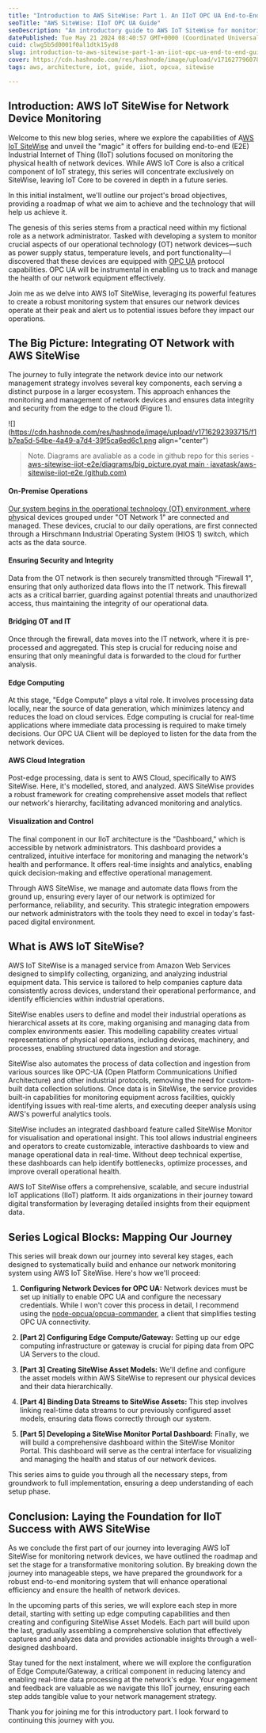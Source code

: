 ```yaml
---
title: "Introduction to AWS SiteWise: Part 1. An IIoT OPC UA End-to-End Guide"
seoTitle: "AWS SiteWise: IIoT OPC UA Guide"
seoDescription: "An introductory guide to AWS IoT SiteWise for monitoring network devices using OPC UA in IIoT solutions"
datePublished: Tue May 21 2024 08:40:57 GMT+0000 (Coordinated Universal Time)
cuid: clwg5b5d0001f0al1dtk15yd8
slug: introduction-to-aws-sitewise-part-1-an-iiot-opc-ua-end-to-end-guide
cover: https://cdn.hashnode.com/res/hashnode/image/upload/v1716277960787/462ea5df-bbfc-4269-a678-adf87794eb15.webp
tags: aws, architecture, iot, guide, iiot, opcua, sitewise

---
```


## **Introduction: AWS IoT SiteWise for Network Device Monitoring**

Welcome to this new blog series, where we explore the capabilities of A[WS IoT SiteWise](https://aws.amazon.com/de/iot-sitewise/) and unveil the "magic" it offers for building end-to-end (E2E) Industrial Internet of Thing (IIoT) solutions focused on monitoring the physical health of network devices. While AWS IoT Core is also a critical component of IoT strategy, this series will concentrate exclusively on SiteWise, leaving IoT Core to be covered in depth in a future series.

In this initial instalment, we'll outline our project's broad objectives, providing a roadmap of what we aim to achieve and the technology that will help us achieve it.

The genesis of this series stems from a practical need within my fictional role as a network administrator. Tasked with developing a system to monitor crucial aspects of our operational technology (OT) network devices—such as power supply status, temperature levels, and port functionality—I discovered that these devices are equipped with [OPC UA](https://en.wikipedia.org/wiki/OPC_Unified_Architecture) protocol capabilities. OPC UA will be instrumental in enabling us to track and manage the health of our network equipment effectively.

Join me as we delve into AWS IoT SiteWise, leveraging its powerful features to create a robust monitoring system that ensures our network devices operate at their peak and alert us to potential issues before they impact our operations.

## **The Big Picture: Integrating OT Network with AWS SiteWise**

The journey to fully integrate the network device into our network management strategy involves several key components, each serving a distinct purpose in a larger ecosystem. This approach enhances the monitoring and management of network devices and ensures data integrity and security from the edge to the cloud (Figure 1).

![](https://cdn.hashnode.com/res/hashnode/image/upload/v1716292393715/f1b7ea5d-54be-4a49-a7d4-39f5ca6ed6c1.png align="center")

> Note. Diagrams are avaliable as a code in github repo for this series - [aws-sitewise-iiot-e2e/diagrams/big\_](https://github.com/javatask/aws-sitewise-iiot-e2e/blob/main/diagrams/big_picture.py)[picture.py](http://picture.py)[at main · javatask/aws-sitewise-iiot-e2e (](https://github.com/javatask/aws-sitewise-iiot-e2e/blob/main/diagrams/big_picture.py)[github.com](http://github.com)[)](https://github.com/javatask/aws-sitewise-iiot-e2e/blob/main/diagrams/big_picture.py)

#### **On-Premise Operations**

[Our system begins in the operational technology (OT) environment, where ph](https://github.com/javatask/aws-sitewise-iiot-e2e/blob/main/diagrams/big_picture.py)ysical devices grouped under "OT Network 1" are connected and managed. These devices, crucial to our daily operations, are first connected through a Hirschmann Industrial Operating System (HIOS 1) switch, which acts as the data source.

#### **Ensuring Security and Integrity**

Data from the OT network is then securely transmitted through "Firewall 1", ensuring that only authorized data flows into the IT network. This firewall acts as a critical barrier, guarding against potential threats and unauthorized access, thus maintaining the integrity of our operational data.

#### **Bridging OT and IT**

Once through the firewall, data moves into the IT network, where it is pre-processed and aggregated. This step is crucial for reducing noise and ensuring that only meaningful data is forwarded to the cloud for further analysis.

#### **Edge Computing**

At this stage, "Edge Compute" plays a vital role. It involves processing data locally, near the source of data generation, which minimizes latency and reduces the load on cloud services. Edge computing is crucial for real-time applications where immediate data processing is required to make timely decisions. Our OPC UA Client will be deployed to listen for the data from the network devices.

#### **AWS Cloud Integration**

Post-edge processing, data is sent to AWS Cloud, specifically to AWS SiteWise. Here, it's modelled, stored, and analyzed. AWS SiteWise provides a robust framework for creating comprehensive asset models that reflect our network's hierarchy, facilitating advanced monitoring and analytics.

#### **Visualization and Control**

The final component in our IIoT architecture is the "Dashboard," which is accessible by network administrators. This dashboard provides a centralized, intuitive interface for monitoring and managing the network's health and performance. It offers real-time insights and analytics, enabling quick decision-making and effective operational management.

Through AWS SiteWise, we manage and automate data flows from the ground up, ensuring every layer of our network is optimized for performance, reliability, and security. This strategic integration empowers our network administrators with the tools they need to excel in today's fast-paced digital environment.

## **What is AWS IoT SiteWise?**

AWS IoT SiteWise is a managed service from Amazon Web Services designed to simplify collecting, organizing, and analyzing industrial equipment data. This service is tailored to help companies capture data consistently across devices, understand their operational performance, and identify efficiencies within industrial operations.

SiteWise enables users to define and model their industrial operations as hierarchical assets at its core, making organising and managing data from complex environments easier. This modelling capability creates virtual representations of physical operations, including devices, machinery, and processes, enabling structured data ingestion and storage.

SiteWise also automates the process of data collection and ingestion from various sources like OPC-UA (Open Platform Communications Unified Architecture) and other industrial protocols, removing the need for custom-built data collection solutions. Once data is in SiteWise, the service provides built-in capabilities for monitoring equipment across facilities, quickly identifying issues with real-time alerts, and executing deeper analysis using AWS's powerful analytics tools.

SiteWise includes an integrated dashboard feature called SiteWise Monitor for visualisation and operational insight. This tool allows industrial engineers and operators to create customizable, interactive dashboards to view and manage operational data in real-time. Without deep technical expertise, these dashboards can help identify bottlenecks, optimize processes, and improve overall operational health.

AWS IoT SiteWise offers a comprehensive, scalable, and secure industrial IoT applications (IIoT) platform. It aids organizations in their journey toward digital transformation by leveraging detailed insights from their equipment data.

## **Series Logical Blocks: Mapping Our Journey**

This series will break down our journey into several key stages, each designed to systematically build and enhance our network monitoring system using AWS IoT SiteWise. Here's how we'll proceed:

1. **Configuring Network Devices for OPC UA:** Network devices must be set up initially to enable OPC UA and configure the necessary credentials. While I won't cover this process in detail, I recommend using the [node-opcua/opcua-commander](https://github.com/node-opcua/opcua-commander), a client that simplifies testing OPC UA connectivity.
    
2. **\[Part 2\] Configuring Edge Compute/Gateway:** Setting up our edge computing infrastructure or gateway is crucial for piping data from OPC UA Servers to the cloud.
    
3. **\[Part 3\] Creating SiteWise Asset Models:** We'll define and configure the asset models within AWS SiteWise to represent our physical devices and their data hierarchically.
    
4. **\[Part 4\] Binding Data Streams to SiteWise Assets:** This step involves linking real-time data streams to our previously configured asset models, ensuring data flows correctly through our system.
    
5. **\[Part 5\] Developing a SiteWise Monitor Portal Dashboard:** Finally, we will build a comprehensive dashboard within the SiteWise Monitor Portal. This dashboard will serve as the central interface for visualizing and managing the health and status of our network devices.
    

This series aims to guide you through all the necessary steps, from groundwork to full implementation, ensuring a deep understanding of each setup phase.

## **Conclusion: Laying the Foundation for IIoT Success with AWS SiteWise**

As we conclude the first part of our journey into leveraging AWS IoT SiteWise for monitoring network devices, we have outlined the roadmap and set the stage for a transformative monitoring solution. By breaking down the journey into manageable steps, we have prepared the groundwork for a robust end-to-end monitoring system that will enhance operational efficiency and ensure the health of network devices.

In the upcoming parts of this series, we will explore each step in more detail, starting with setting up edge computing capabilities and then creating and configuring SiteWise Asset Models. Each part will build upon the last, gradually assembling a comprehensive solution that effectively captures and analyzes data and provides actionable insights through a well-designed dashboard.

Stay tuned for the next instalment, where we will explore the configuration of Edge Compute/Gateway, a critical component in reducing latency and enabling real-time data processing at the network's edge. Your engagement and feedback are valuable as we navigate this IIoT journey, ensuring each step adds tangible value to your network management strategy.

Thank you for joining me for this introductory part. I look forward to continuing this journey with you.